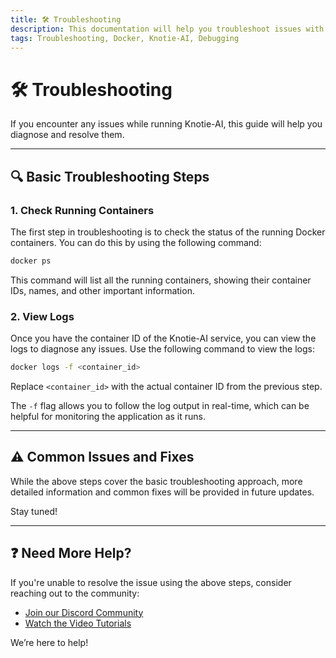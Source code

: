 ```yaml
---
title: 🛠️ Troubleshooting
description: This documentation will help you troubleshoot issues with Knotie-AI.
tags: Troubleshooting, Docker, Knotie-AI, Debugging
---
```


# 🛠️ Troubleshooting

If you encounter any issues while running Knotie-AI, this guide will help you diagnose and resolve them.

---

## 🔍 Basic Troubleshooting Steps

### 1. **Check Running Containers**

The first step in troubleshooting is to check the status of the running Docker containers. You can do this by using the following command:

```bash
docker ps
```

This command will list all the running containers, showing their container IDs, names, and other important information.

### 2. **View Logs**

Once you have the container ID of the Knotie-AI service, you can view the logs to diagnose any issues. Use the following command to view the logs:

```bash
docker logs -f <container_id>
```

Replace `<container_id>` with the actual container ID from the previous step.

The `-f` flag allows you to follow the log output in real-time, which can be helpful for monitoring the application as it runs.

---

## ⚠️ Common Issues and Fixes

While the above steps cover the basic troubleshooting approach, more detailed information and common fixes will be provided in future updates.

Stay tuned!

---

## ❓ Need More Help?

If you're unable to resolve the issue using the above steps, consider reaching out to the community:

- [Join our Discord Community](https://discord.com/invite/link)
- [Watch the Video Tutorials](https://youtube.com/link-to-videos)

We’re here to help!